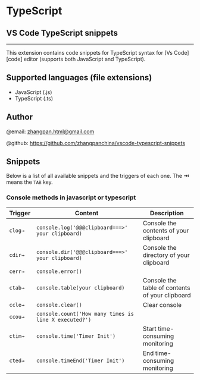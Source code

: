 # TypeScript
## VS Code TypeScript snippets
-------------------

This extension contains code snippets for TypeScript syntax for [Vs Code][code] editor (supports both JavaScript and TypeScript).

## Supported languages (file extensions)
* JavaScript (.js)
* TypeScript (.ts)

## Author
@email: zhangpan.html@gmail.com

@github: https://github.com/zhangpanchina/vscode-typescript-snippets

## Snippets

Below is a list of all available snippets and the triggers of each one. The **⇥** means the `TAB` key.

### Console methods in javascript or typescript
| Trigger  | Content | Description |
| ------- | ------- |  ---------- |
| `clog→`  | `console.log('@@@clipboard===>' your clipboard)`    | Console the contents of your clipboard
| `cdir→`  | `console.dir('@@@clipboard===>' your clipboard)`    | Console the directory of your clipboard
| `cerr→`   | `console.error()`  |
| `ctab→`  | `console.table(your clipboard)`  | Console the table of contents of your clipboard
| `ccle→`  | `console.clear()`  | Clear console
| `ccou→`  | `console.count('How many times is line X executed?')`  |
| `ctim→`  | `console.time('Timer Init')`  | Start time-consuming monitoring
| `cted→`  | `console.timeEnd('Timer Init')`  | End time-consuming monitoring
